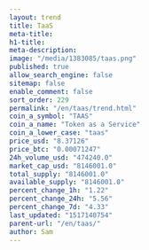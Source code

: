 ```yaml
---
layout: trend
title: TaaS
meta-title: 
h1-title: 
meta-description: 
image: "/media/1383085/taas.png"
published: true
allow_search_engine: false
sitemap: false
enable_comment: false
sort_order: 229
permalink: "/en/taas/trend.html"
coin_a_symbol: "TAAS"
coin_a_name: "Token as a Service"
coin_a_lower_case: "taas"
price_usd: "8.37126"
price_btc: "0.00071247"
24h_volume_usd: "474240.0"
market_cap_usd: "8146001.0"
total_supply: "8146001.0"
available_supply: "8146001.0"
percent_change_1h: "1.22"
percent_change_24h: "5.56"
percent_change_7d: "4.33"
last_updated: "1517140754"
parent-url: "/en/taas/"
author: Sam
---
```


